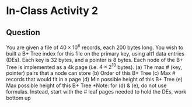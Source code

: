 # In-Class Activity 2
## Question
You are given a file of $40\times10^6$ records, each 200 bytes long. You wish to built a B+ Tree index for this file on the primary key, using alt1 data entries (DEs). Each key is 32 bytes, and a pointer is 8 bytes. Each node of the B+ Tree is implemented as a 4k page (i.e. $4\times2^{10}$ bytes).
(a) The max # (key, pointer) pairs that a node can store
(b) Order of this B+ Tree
(c) Max # records that would fit in a page
(d) Min possible height of this B+ Tree
(e) Max possible height of this B+ Tree
*Note: for (d) & (e), do not use formulas. Instead, start with the # leaf pages needed to hold the DEs, work bottom up 